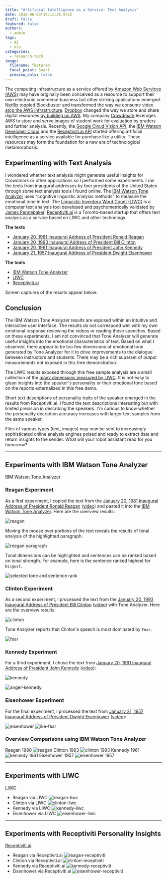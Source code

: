 ```yaml
---
title: "Artificial Intelligence as a Service: Text Analysis"
date: 2016-06-03T19:11:25.971Z
draft: false
featured: false
authors:
  - admin
tags:
  - AI
  - nlp
categories:
  - research-tech
image:
  filename: featured
  focal_point: Smart
  preview_only: false
---
```



The computing infrastructure as a service offered by [Amazon Web Services (AWS)](https://aws.amazon.com/) may have originally been conceived as a resource to support their own electronic commerce business but other striking applications emerged. [Netflix](https://www.netflix.com/ca/) toppled Blockbuster and transformed the way we consume video [atop the AWS infrastructure](https://aws.amazon.com/solutions/case-studies/netflix/). [Dropbox](http://dropbox.com) changed the way we store and share digital resources [by building on AWS](https://blogs.dropbox.com/tech/2014/12/aws-reinvent-2014/). My company [Crowdmark](http://crodwmark) leverages AWS to store and serve images of student work for evaluation by graders and further analysis. Recently, the [Google Cloud Vision API](https://cloud.google.com/vision/), the [IBM Watson Developer Cloud](http://www.ibm.com/smarterplanet/us/en/ibmwatson/developercloud/) and  the [Receptiviti.ai API](http://www.receptiviti.ai/) started offering artificial intelligence as a service available for purchase like a utility. These resources may form the foundation for a new era of technological metamorphosis. 



## Experimenting with Text Analysis

I wondered whether text analysis might generate useful insights for Crowdmark or other applications so I performed some experiments. I ran the texts from inaugural addresses by four presidents of the United States through some text analysis tools I found online. The [IBM Watson Tone Analyzer](https://console.ng.bluemix.net/catalog/services/tone-analyzer) uses "cognitive linguistic analysis methods" to measure the emotional tone in text. The [Linguistic Inventory Word Count (LIWC)](http://liwc.wpengine.com/) is a computer text analysis tool developed and psychometrically validated by [James Pennebaker](https://en.wikipedia.org/wiki/James_W._Pennebaker). [Receptiviti.ai](http://www.receptiviti.ai/) is a Toronto-based startup that offers text analysis as a service based on LIWC and other technology.

**The texts**


* [<i class="fa fa-youtube"></i>](https://www.youtube.com/watch?v=hpPt7xGx4Xo) 
[January 20, 1981 Inaugural Address of President Ronald Reagan](http://www.presidency.ucsb.edu/ws/?pid=43130)
* [<i class="fa fa-youtube"></i>](https://www.youtube.com/watch?v=2SWjIPwm954) [January 20, 1993 Inaugural Address of President Bill Clinton](http://www.presidency.ucsb.edu/ws/?pid=46366)
* [<i class="fa fa-youtube"></i>](https://www.youtube.com/watch?v=BLmiOEk59n8) [January 20, 1961 Inaugural Address of President John Kennedy](http://www.presidency.ucsb.edu/ws/?pid=8032)
* [<i class="fa fa-youtube"></i>](https://www.youtube.com/watch?v=SwenOlpbvTA) [January 21, 1957 Inaugural Address of President Dwight Eisenhower](http://www.presidency.ucsb.edu/ws/?pid=10856)

**The tools**

* [IBM Watson Tone Analyzer](https://tone-analyzer-demo.mybluemix.net/)
* [LIWC](http://liwc.wpengine.com/)
* [Receptiviti.ai](http://www.receptiviti.ai/)

Screen captures of the results appear below.


## Conclusion

The IBM Watson Tone Analyzer results are exposed within an intuitive and interactive user interface. The results do not correspond well with my own emotional response reviewing the videos or reading these speeches. Based on these experiments, I am not convinced that Tone Analyzer will generate useful insights into the emotional characteristics of text. Based on what I observed, there appear to be too few dimensions of emotional tone generated by Tone Analyzer for it to drive improvements to the dialogue between instructors and students. There may be a rich superset of output measurements not exposed in this free demonstration.

The LIWC results exposed through this free sample analysis are a small collection of the [many dimensions measured by LIWC](http://liwc.wpengine.com/wp-content/uploads/2015/11/LIWC2015_OperatorManual.pdf). It is not easy to glean insights into the speaker's personality or their emotional tone based on the reports externalized in this free demo.

Short text descriptions of personality traits of the speaker emerged in the results from Receptiviti.ai. I found the text descriptions interesting but with limited precision in describing the speakers. I'm curious to know whether the personality decription accuracy increases with larger text samples from the same speaker.

Files of various types (text, images) may now be sent to increasingly sophisticated online analysis engines poised and ready to extract data and return insights to the sender. What will your robot assistant read for you tomorrow?

***

## Experiments with IBM Watson Tone Analyzer

[IBM Watson Tone Analyzer](https://tone-analyzer-demo.mybluemix.net/)

### Reagan Experiment

As a first experiment, I copied the text from the [January 20, 1981 Inaugural Address of President Ronald Reagan](http://www.presidency.ucsb.edu/ws/?pid=43130) ([video](https://www.youtube.com/watch?v=hpPt7xGx4Xo)) and pasted it into the [IBM Watson Tone Analyzer](https://tone-analyzer-demo.mybluemix.net/). Here are the overview results:

![reagan](https://wwejubwfy.s3.amazonaws.com/Tone_Analyzer-2016-03-03-19-10-00.jpg)

Moving the mouse over portions of the text reveals the results of tonal analysis of the highlighted paragraph.

![reagan paragraph](https://wwejubwfy.s3.amazonaws.com/Screen_Shot_2016-03-03_at_7.08.51_PM.png)

Tonal dimensions can be highlighted and sentences can be ranked based on tonal strength. For example, here is the sentence ranked highest for `Disgust`.

![selected tone and sentence rank](https://wwejubwfy.s3.amazonaws.com/Tone_Analyzer-2016-03-03-19-11-11.jpg)

### Clinton Experiment

As a second experiment, I processed the text from the [January 20, 1993 Inaugural Address of President Bill Clinton](http://www.presidency.ucsb.edu/ws/?pid=46366) ([video](https://www.youtube.com/watch?v=2SWjIPwm954)) with Tone Analyzer. Here are the overview results:

![clinton](https://wwejubwfy.s3.amazonaws.com/Tone_Analyzer-2016-03-03-19-13-39.jpg)

Tone Analyzer reports that Clinton's speech is most dominated by `Fear`. 

![fear](https://wwejubwfy.s3.amazonaws.com/Tone_Analyzer-2016-03-03-19-14-53.jpg)

### Kennedy Experiment

For a third experiment, I chose the text from [January 20, 1961 Inaugural Address of President John Kennedy](http://www.presidency.ucsb.edu/ws/?pid=8032) ([video](https://www.youtube.com/watch?v=BLmiOEk59n8)):

![kennedy](https://wwejubwfy.s3.amazonaws.com/Tone_Analyzer-2016-03-03-19-18-40.jpg)

![anger-kennedy](https://wwejubwfy.s3.amazonaws.com/Tone_Analyzer-2016-03-03-19-20-03.jpg)

### Eisenhower Experiment

For the final experiment, I processed the text from [January 21, 1957 Inaugural Address of President Dwight Eisenhower](http://www.presidency.ucsb.edu/ws/?pid=10856) ([video](https://www.youtube.com/watch?v=SwenOlpbvTA)):

![eisenhower](https://wwejubwfy.s3.amazonaws.com/Tone_Analyzer-2016-03-03-19-22-12.jpg)
![ike-fear](https://wwejubwfy.s3.amazonaws.com/Tone_Analyzer-2016-03-03-19-23-10.jpg)

### Overview Comparisons using IBM Watson Tone Analyzer

Reagan 1980
![reagan](https://wwejubwfy.s3.amazonaws.com/Tone_Analyzer-2016-03-03-19-10-00.jpg)
Clinton 1993
![clinton 1993](https://wwejubwfy.s3.amazonaws.com/Tone_Analyzer-2016-03-03-19-13-39.jpg)
Kennedy 1961
![kennedy 1961](https://wwejubwfy.s3.amazonaws.com/Tone_Analyzer-2016-03-03-19-18-40.jpg)
Eisenhower 1957
![eisenhower 1957](https://wwejubwfy.s3.amazonaws.com/Tone_Analyzer-2016-03-03-19-22-12.jpg)

***

## Experiments with LIWC

[LIWC](http://liwc.wpengine.com/)

* Reagan via LIWC
![reagan-liwc](https://wwejubwfy.s3.amazonaws.com/LIWC_2015_Results__LIWC-2016-03-03-23-04-41.jpg)
* Clinton via LIWC
![clinton-liwc](https://wwejubwfy.s3.amazonaws.com/LIWC_2015_Results__LIWC-2016-03-03-23-06-27.jpg)
* Kennedy via LIWC
![kennedy-liwc](https://wwejubwfy.s3.amazonaws.com/LIWC_2015_Results__LIWC-2016-03-03-23-07-56.jpg)
* Eisenhower via LIWC
![eisenhower-liwc](https://wwejubwfy.s3.amazonaws.com/LIWC_2015_Results__LIWC-2016-03-03-23-09-11.jpg)


***

## Experiments with Receptiviti Personality Insights

[Receptiviti.ai](http://www.receptiviti.ai/)

* Reagan via Receptiviti.ai
![reagan-receptiviti](https://wwejubwfy.s3.amazonaws.com/Receptiviti_-_Try_It_Now-2016-03-03-23-11-13.jpg)
* Clinton via Receptiviti.ai
![clinton-receptiviti](https://wwejubwfy.s3.amazonaws.com/Receptiviti_-_Try_It_Now-2016-03-03-23-13-18.jpg)
* Kennedy via Receptiviti.ai
![kennedy-receptiviti](https://wwejubwfy.s3.amazonaws.com/Receptiviti_-_Try_It_Now-2016-03-03-23-14-43.jpg)
* Eisenhower via Receptiviti.ai
![eisenhower-receptiviti](https://wwejubwfy.s3.amazonaws.com/Receptiviti_-_Try_It_Now-2016-03-03-23-16-06.jpg)


